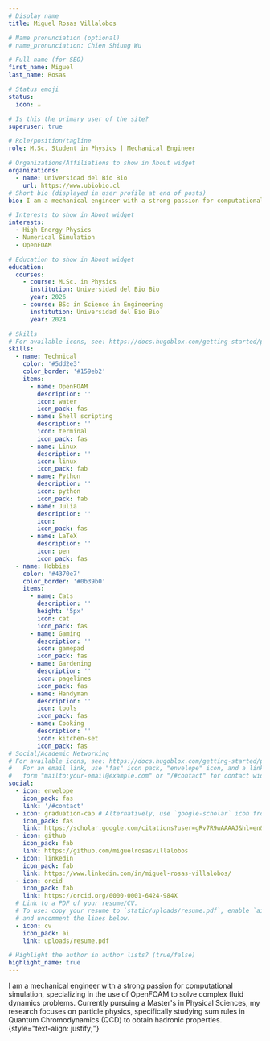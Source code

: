 ```yaml
---
# Display name
title: Miguel Rosas Villalobos 

# Name pronunciation (optional)
# name_pronunciation: Chien Shiung Wu

# Full name (for SEO)
first_name: Miguel
last_name: Rosas

# Status emoji
status:
  icon: ☕️

# Is this the primary user of the site?
superuser: true

# Role/position/tagline
role: M.Sc. Student in Physics | Mechanical Engineer

# Organizations/Affiliations to show in About widget
organizations:
  - name: Universidad del Bio Bio
    url: https://www.ubiobio.cl
# Short bio (displayed in user profile at end of posts)
bio: I am a mechanical engineer with a strong passion for computational simulation, specializing in the use of OpenFOAM to solve complex fluid dynamics problems. Currently pursuing a Master's in Physical Sciences, my research focuses on particle physics, specifically studying sum rules in Quantum Chromodynamics (QCD) to obtain hadronic properties.

# Interests to show in About widget
interests:
  - High Energy Physics
  - Numerical Simulation 
  - OpenFOAM

# Education to show in About widget
education:
  courses:
    - course: M.Sc. in Physics 
      institution: Universidad del Bio Bio 
      year: 2026
    - course: BSc in Science in Engineering
      institution: Universidad del Bio Bio 
      year: 2024

# Skills
# For available icons, see: https://docs.hugoblox.com/getting-started/page-builder/#icons
skills:
  - name: Technical
    color: '#5dd2e3'
    color_border: '#159eb2'
    items:
      - name: OpenFOAM 
        description: ''
        icon: water
        icon_pack: fas
      - name: Shell scripting 
        description: ''
        icon: terminal
        icon_pack: fas
      - name: Linux 
        description: ''
        icon: linux
        icon_pack: fab
      - name: Python
        description: ''
        icon: python
        icon_pack: fab
      - name: Julia
        description: ''
        icon: 
        icon_pack: fas
      - name: LaTeX
        description: ''
        icon: pen
        icon_pack: fas
  - name: Hobbies
    color: '#4370e7'
    color_border: '#0b39b0'
    items:
      - name: Cats
        description: ''
        height: '5px'
        icon: cat
        icon_pack: fas
      - name: Gaming
        description: ''
        icon: gamepad 
        icon_pack: fas
      - name: Gardening
        description: ''
        icon: pagelines
        icon_pack: fas
      - name: Handyman
        description: ''
        icon: tools
        icon_pack: fas
      - name: Cooking
        description: ''
        icon: kitchen-set
        icon_pack: fas
# Social/Academic Networking
# For available icons, see: https://docs.hugoblox.com/getting-started/page-builder/#icons
#   For an email link, use "fas" icon pack, "envelope" icon, and a link in the
#   form "mailto:your-email@example.com" or "/#contact" for contact widget.
social:
  - icon: envelope
    icon_pack: fas
    link: '/#contact'
  - icon: graduation-cap # Alternatively, use `google-scholar` icon from `ai` icon pack
    icon_pack: fas
    link: https://scholar.google.com/citations?user=gRv7R9wAAAAJ&hl=en&authuser=1
  - icon: github
    icon_pack: fab
    link: https://github.com/miguelrosasvillalobos
  - icon: linkedin
    icon_pack: fab
    link: https://www.linkedin.com/in/miguel-rosas-villalobos/
  - icon: orcid 
    icon_pack: fab
    link: https://orcid.org/0000-0001-6424-984X
  # Link to a PDF of your resume/CV.
  # To use: copy your resume to `static/uploads/resume.pdf`, enable `ai` icons in `params.yaml`,
  # and uncomment the lines below.
  - icon: cv
    icon_pack: ai
    link: uploads/resume.pdf

# Highlight the author in author lists? (true/false)
highlight_name: true
---
```

I am a mechanical engineer with a strong passion for computational simulation, specializing in the use of OpenFOAM to solve complex fluid dynamics problems. Currently pursuing a Master's in Physical Sciences, my research focuses on particle physics, specifically studying sum rules in Quantum Chromodynamics (QCD) to obtain hadronic properties.
{style="text-align: justify;"}
